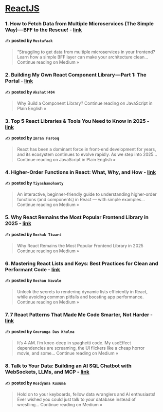 
<h1><a href=https://medium.com/tag/reactjs/recommended target="_blank" rel="noopener noreferrer">ReactJS</a></h1>
<h3>1.  How to Fetch Data from Multiple Microservices (The Simple Way) — BFF to the Rescue! - <a href="https://medium.com/@mustafaa2k1/how-to-fetch-data-from-multiple-microservices-the-simple-way-bff-to-the-rescue-6af8be32d8c0?source=rss------reactjs-5" target="_blank" rel="noopener noreferrer">link</a></h3>

✍️ **posted by `Mustafaak`**

<blockquote>“Struggling to get data from multiple microservices in your frontend? Learn how a simple BFF layer can make your architecture clean…
Continue reading on Medium »</blockquote>

<h3>2. Building My Own React Component Library — Part 1: The Portal - <a href="https://javascript.plainenglish.io/building-my-own-react-component-library-part-1-the-portal-5e76e7625130?source=rss------reactjs-5" target="_blank" rel="noopener noreferrer">link</a></h3>

✍️ **posted by `Akshat!404`**

<blockquote>Why Build a Component Library?
Continue reading on JavaScript in Plain English »</blockquote>

<h3>3. Top 5 React Libraries & Tools You Need to Know in 2025 - <a href="https://javascript.plainenglish.io/top-5-react-libraries-tools-you-need-to-know-in-2025-747fd6d31937?source=rss------reactjs-5" target="_blank" rel="noopener noreferrer">link</a></h3>

✍️ **posted by `Imran Farooq`**

<blockquote>React has been a dominant force in front-end development for years, and its ecosystem continues to evolve rapidly. As we step into 2025…
Continue reading on JavaScript in Plain English »</blockquote>

<h3>4. Higher-Order Functions in React: What, Why, and How - <a href="https://medium.com/@tiyashamohanty22/higher-order-functions-in-react-what-why-and-how-2696b1fa77bc?source=rss------reactjs-5" target="_blank" rel="noopener noreferrer">link</a></h3>

✍️ **posted by `Tiyashamohanty`**

<blockquote>An interactive, beginner-friendly guide to understanding higher-order functions (and components) in React — with simple examples…
Continue reading on Medium »</blockquote>

<h3>5. Why React Remains the Most Popular Frontend Library in 2025 - <a href="https://medium.com/@rochaktiwari/why-react-remains-the-most-popular-frontend-library-in-2025-142447e2c3c0?source=rss------reactjs-5" target="_blank" rel="noopener noreferrer">link</a></h3>

✍️ **posted by `Rochak Tiwari`**

<blockquote>Why React Remains the Most Popular Frontend Library in 2025
Continue reading on Medium »</blockquote>

<h3>6. Mastering React Lists and Keys: Best Practices for Clean and Performant Code - <a href="https://medium.com/@roshannavale7/mastering-react-lists-and-keys-best-practices-for-clean-and-performant-code-06c5b6f4412f?source=rss------reactjs-5" target="_blank" rel="noopener noreferrer">link</a></h3>

✍️ **posted by `Roshan Navale`**

<blockquote>Unlock the secrets to rendering dynamic lists efficiently in React, while avoiding common pitfalls and boosting app performance.
Continue reading on Medium »</blockquote>

<h3>7. 7 React Patterns That Made Me Code Smarter, Not Harder - <a href="https://medium.com/@gouranga.das.khulna/7-react-patterns-that-made-me-code-smarter-not-harder-ee0696a94e9a?source=rss------reactjs-5" target="_blank" rel="noopener noreferrer">link</a></h3>

✍️ **posted by `Gouranga Das Khulna`**

<blockquote>It’s 4 AM. I’m knee-deep in spaghetti code. My useEffect dependencies are screaming, the UI flickers like a cheap horror movie, and some…
Continue reading on Medium »</blockquote>

<h3>8. Talk to Your Data: Building an AI SQL Chatbot with WebSockets, LLMs, and MCP - <a href="https://rosdyanakusuma.medium.com/talk-to-your-data-building-an-ai-sql-chatbot-with-websockets-llms-and-mcp-ab639288f364?source=rss------reactjs-5" target="_blank" rel="noopener noreferrer">link</a></h3>

✍️ **posted by `Rosdyana Kusuma`**

<blockquote>Hold on to your keyboards, fellow data wranglers and AI enthusiasts! Ever wished you could just talk to your database instead of wrestling…
Continue reading on Medium »</blockquote>

